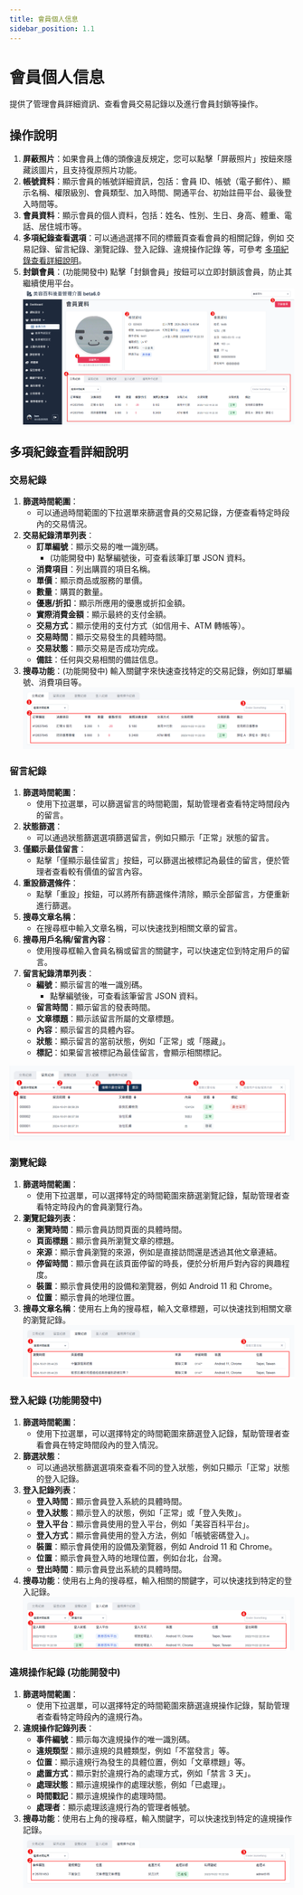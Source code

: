 ```yaml
---
title: 會員個人信息
sidebar_position: 1.1
---
```


# 會員個人信息

提供了管理會員詳細資訊、查看會員交易記錄以及進行會員封鎖等操作。

## 操作說明

1. **屏蔽照片**：如果會員上傳的頭像違反規定，您可以點擊「屏蔽照片」按鈕來隱藏該圖片，且支持復原照片功能。
2. **帳號資料**：顯示會員的帳號詳細資訊，包括：會員 ID、帳號（電子郵件）、顯示名稱、權限級別、會員類型、加入時間、開通平台、初始註冊平台、最後登入時間等。
3. **會員資料**：顯示會員的個人資料，包括：姓名、性別、生日、身高、體重、電話、居住城市等。
4. **多項紀錄查看選項**：可以通過選擇不同的標籤頁查看會員的相關記錄，例如 交易記錄、留言紀錄、瀏覽記錄、登入記錄、違規操作記錄 等，可參考 [多項紀錄查看詳細說明](./member-list-info.md)。
5. **封鎖會員**：(功能開發中) 點擊「封鎖會員」按鈕可以立即封鎖該會員，防止其繼續使用平台。
   ![會員資料](./img/member-people-info-new.png)

## 多項紀錄查看詳細說明

### 交易紀錄

1. **篩選時間範圍**：
    - 可以通過時間範圍的下拉選單來篩選會員的交易記錄，方便查看特定時段內的交易情況。
2. **交易紀錄清單列表**：
    - **訂單編號**：顯示交易的唯一識別碼。
        - (功能開發中) 點擊編號後，可查看該筆訂單 JSON 資料。
    - **消費項目**：列出購買的項目名稱。
    - **單價**：顯示商品或服務的單價。
    - **數量**：購買的數量。
    - **優惠/折扣**：顯示所應用的優惠或折扣金額。
    - **實際消費金額**：顯示最終的支付金額。
    - **交易方式**：顯示使用的支付方式（如信用卡、ATM 轉帳等）。
    - **交易時間**：顯示交易發生的具體時間。
    - **交易狀態**：顯示交易是否成功完成。
    - **備註**：任何與交易相關的備註信息。
3. **搜尋功能**：(功能開發中) 輸入關鍵字來快速查找特定的交易記錄，例如訂單編號、消費項目等。
   ![交易紀錄](./img/member-people-transaction-history.png)

### 留言紀錄

1. **篩選時間範圍**：
    - 使用下拉選單，可以篩選留言的時間範圍，幫助管理者查看特定時間段內的留言。
2. **狀態篩選**：
    - 可以通過狀態篩選選項篩選留言，例如只顯示「正常」狀態的留言。
3. **僅顯示最佳留言**：
    - 點擊「僅顯示最佳留言」按鈕，可以篩選出被標記為最佳的留言，便於管理者查看較有價值的留言內容。
4. **重設篩選條件**：
    - 點擊「重設」按鈕，可以將所有篩選條件清除，顯示全部留言，方便重新進行篩選。
5. **搜尋文章名稱**：
    - 在搜尋框中輸入文章名稱，可以快速找到相關文章的留言。
6. **搜尋用戶名稱/留言內容**：
    - 使用搜尋框輸入會員名稱或留言的關鍵字，可以快速定位到特定用戶的留言。
7. **留言紀錄清單列表**：
    - **編號**：顯示留言的唯一識別碼。
        - 點擊編號後，可查看該筆留言 JSON 資料。
    - **留言時間**：顯示留言的發表時間。
    - **文章標題**：顯示該留言所屬的文章標題。
    - **內容**：顯示留言的具體內容。
    - **狀態**：顯示留言的當前狀態，例如「正常」或「隱藏」。
    - **標記**：如果留言被標記為最佳留言，會顯示相關標記。

![留言紀錄](./img/member-people-message-history.png)

### 瀏覽紀錄

1. **篩選時間範圍**：
    - 使用下拉選單，可以選擇特定的時間範圍來篩選瀏覽記錄，幫助管理者查看特定時段內的會員瀏覽行為。
2. **瀏覽記錄列表**：
    - **瀏覽時間**：顯示會員訪問頁面的具體時間。
    - **頁面標題**：顯示會員所瀏覽文章的標題。
    - **來源**：顯示會員瀏覽的來源，例如是直接訪問還是透過其他文章連結。
    - **停留時間**：顯示會員在該頁面停留的時長，便於分析用戶對內容的興趣程度。
    - **裝置**：顯示會員使用的設備和瀏覽器，例如 Android 11 和 Chrome。
    - **位置**：顯示會員的地理位置。
3. **搜尋文章名稱**：使用右上角的搜尋框，輸入文章標題，可以快速找到相關文章的瀏覽記錄。
   ![瀏覽紀錄](./img/member-people-visit-history.png)

### 登入紀錄 (功能開發中)

1. **篩選時間範圍**：
    - 使用下拉選單，可以選擇特定的時間範圍來篩選登入記錄，幫助管理者查看會員在特定時間段內的登入情況。
2. **篩選狀態**：
    - 可以通過狀態篩選選項來查看不同的登入狀態，例如只顯示「正常」狀態的登入記錄。
3. **登入記錄列表**：
    - **登入時間**：顯示會員登入系統的具體時間。
    - **登入狀態**：顯示登入的狀態，例如「正常」或「登入失敗」。
    - **登入平台**：顯示會員使用的登入平台，例如「美容百科平台」。
    - **登入方式**：顯示會員使用的登入方法，例如「帳號密碼登入」。
    - **裝置**：顯示會員使用的設備及瀏覽器，例如 Android 11 和 Chrome。
    - **位置**：顯示會員登入時的地理位置，例如台北，台灣。
    - **登出時間**：顯示會員登出系統的具體時間。
4. **搜尋功能**：使用右上角的搜尋框，輸入相關的關鍵字，可以快速找到特定的登入記錄。
   ![登入紀錄](./img/member-people-login-history.png)

### 違規操作紀錄 (功能開發中)

1. **篩選時間範圍**：
    - 使用下拉選單，可以選擇特定的時間範圍來篩選違規操作記錄，幫助管理者查看特定時段內的違規行為。
2. **違規操作記錄列表**：
    - **事件編號**：顯示每次違規操作的唯一識別碼。
    - **違規類型**：顯示違規的具體類型，例如「不當發言」等。
    - **位置**：顯示違規行為發生的具體位置，例如「文章標題」等。
    - **處置方式**：顯示對於違規行為的處理方式，例如「禁言 3 天」。
    - **處理狀態**：顯示違規操作的處理狀態，例如「已處理」。
    - **時間戳記**：顯示違規操作的處理時間。
    - **處理者**：顯示處理該違規行為的管理者帳號。
3. **搜尋功能**：使用右上角的搜尋框，輸入關鍵字，可以快速找到特定的違規操作記錄。
   ![違規操作紀錄](./img/member-people-violation-history.png)

